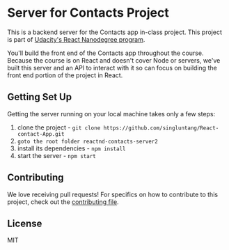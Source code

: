 # Server for Contacts Project

This is a backend server for the Contacts app in-class project. This project is part of [Udacity's React Nanodegree program](https://www.udacity.com/course/react-nanodegree--nd019).

You'll build the front end of the Contacts app throughout the course. Because the course is on React and doesn't cover Node or servers, we've built this server and an API to interact with it so can focus on building the front end portion of the project in React.

## Getting Set Up

Getting the server running on your local machine takes only a few steps:

1. clone the project - `git clone https://github.com/singluntang/React-contact-App.git`
2. `goto the root folder reactnd-contacts-server2`
3. install its dependencies - `npm install`
4. start the server - `npm start`

## Contributing

We love receiving pull requests! For specifics on how to contribute to this project, check out the [contributing file](CONTRIBUTING.md).

## License
MIT
